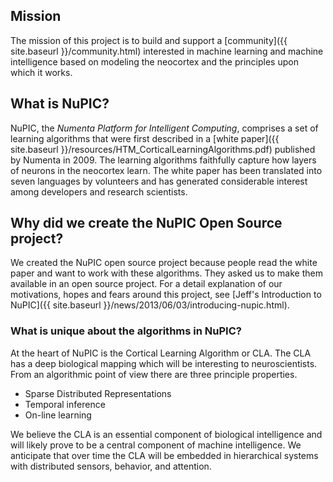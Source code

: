 <!-- <section>
  <nav class="toc">
    <ul>
      <li><a href="#mission">Mission</a></li>
      <li><a href="#what_is_nupic">What?</a></li>
      <li><a href="#why_did_we_create_the_nupic_open_source_project">Why?</a></li>
    </ul>
  </nav>
</section> -->

Mission
-------
The mission of this project is to build and support a [community]({{ site.baseurl }}/community.html) interested in machine learning and machine intelligence based on modeling the neocortex and the principles upon which it works.

What is NuPIC?
--------------
NuPIC, the *Numenta Platform for Intelligent Computing*, comprises a set of learning algorithms that were first described in a [white paper]({{ site.baseurl }}/resources/HTM_CorticalLearningAlgorithms.pdf) published by Numenta in 2009. The learning algorithms faithfully capture how layers of neurons in the neocortex learn.  The white paper has been translated into seven languages by volunteers and has generated considerable interest among developers and research scientists.

Why did we create the NuPIC Open Source project?
--------------
We created the NuPIC open source project because people read the white paper and want to work with these algorithms. They asked us to make them available in an open source project. For a detail explanation of our motivations, hopes and fears around this project, see [Jeff's Introduction to NuPIC]({{ site.baseurl }}/news/2013/06/03/introducing-nupic.html).

### What is unique about the algorithms in NuPIC?

At the heart of NuPIC is the Cortical Learning Algorithm or CLA. The CLA has a deep biological mapping which will be interesting to neuroscientists. From an algorithmic point of view there are three principle properties.

* Sparse Distributed Representations
* Temporal inference
* On-line learning

We believe the CLA is an essential component of biological intelligence and will likely prove to be a central component of machine intelligence. We anticipate that over time the CLA will be embedded in hierarchical systems with distributed sensors, behavior, and attention.